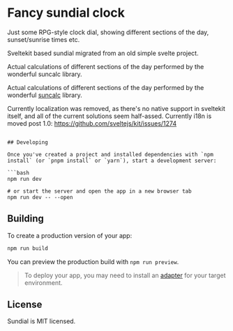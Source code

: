 # Fancy sundial clock

Just some RPG-style clock dial, showing different sections of the day, sunset/sunrise times etc.

Sveltekit based sundial migrated from an old simple svelte project.

Actual calculations of different sections of the day performed by the wonderful suncalc library.

Actual calculations of different sections of the day performed by the wonderful
[suncalc](https://github.com/mourner/suncalc) library.

Currently localization was removed, as there's no native support in sveltekit itself,
and all of the current solutions seem half-assed.
Currently i18n is moved post 1.0: https://github.com/sveltejs/kit/issues/1274

```

## Developing

Once you've created a project and installed dependencies with `npm install` (or `pnpm install` or `yarn`), start a development server:

```bash
npm run dev

# or start the server and open the app in a new browser tab
npm run dev -- --open
```

## Building

To create a production version of your app:

```bash
npm run build
```

You can preview the production build with `npm run preview`.

> To deploy your app, you may need to install an [adapter](https://kit.svelte.dev/docs/adapters) for your target environment.

## License
Sundial is MIT licensed.